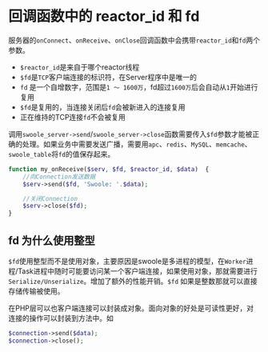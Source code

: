 # 回调函数中的 reactor_id 和 fd

服务器的`onConnect`、`onReceive`、`onClose`回调函数中会携带`reactor_id`和`fd`两个参数。

* `$reactor_id`是来自于哪个reactor线程
* `$fd`是`TCP`客户端连接的标识符，在Server程序中是唯一的
* `fd` 是一个自增数字，范围是`1 ～ 1600万`，fd超过`1600万`后会自动从`1`开始进行复用
* `$fd`是复用的，当连接关闭后`fd`会被新进入的连接复用
* 正在维持的TCP连接`fd`不会被复用

调用`swoole_server->send`/`swoole_server->close`函数需要传入`$fd`参数才能被正确的处理。如果业务中需要发送广播，需要用`apc`、`redis`、`MySQL`、`memcache`、`swoole_table`将`fd`的值保存起来。

```php
function my_onReceive($serv, $fd, $reactor_id, $data)  {
    //向Connection发送数据
    $serv->send($fd, 'Swoole: '.$data);

    //关闭Connection
    $serv->close($fd);
}
```

fd 为什么使用整型
------
`$fd`使用整型而不是使用对象，主要原因是swoole是多进程的模型，在`Worker`进程/Task进程中随时可能要访问某一个客户端连接，如果使用对象，那就需要进行`Serialize/Unserialize`。增加了额外的性能开销。`$fd` 如果是整数那就可以直接存储传输被使用。

在PHP层可以也客户端连接可以封装成对象。面向对象的好处是可读性更好，对连接的操作可以封装到方法中。如
```php
$connection->send($data);
$connection->close();
```
